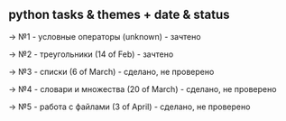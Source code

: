 ## python tasks & themes + date & status

-> №1  -  условные операторы (unknown)  -  зачтено

-> №2  -  треугольники (14 of Feb)  -  зачтено

-> №3  -  списки (6 of March)  -  сделано, не проверено

-> №4  -   словари и множества (20 of March)  -  сделано, не проверено

-> №5  -   работа с файлами (3 of April)  -  сделано, не проверено
